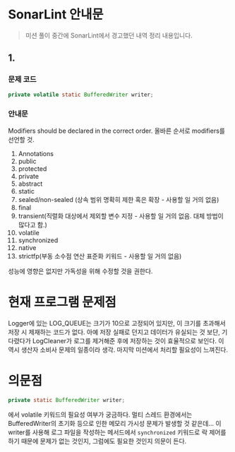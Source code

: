# SonarLint 안내문
> 미션 풀이 중간에 SonarLint에서 경고했던 내역 정리 내용입니다.


## 1.

### 문제 코드
``` java
private volatile static BufferedWriter writer;
```

### 안내문
Modifiers should be declared in the correct order.
올바른 순서로 modifiers를 선언할 것.

1. Annotations 
2. public 
3. protected 
4. private 
5. abstract 
6. static 
7. sealed/non-sealed (상속 범위 명확히 제한 혹은 확장 - 사용할 일 거의 없음)
8. final 
9. transient(직렬화 대상에서 제외할 변수 지정 - 사용할 일 거의 없음. 대체 방법이 많다고 함.)
10. volatile 
11. synchronized 
12. native 
13. strictfp(부동 소수점 연산 표준화 키워드 - 사용할 일 거의 없음)

성능에 영향은 없지만 가독성을 위해 수정할 것을 권한다.

# 현재 프로그램 문제점
Logger에 있는 LOG_QUEUE는 크기가 10으로 고정되어 있지만, 이 크기를 초과해서 저장 시 제재하는 코드가 없다.
아예 저장 실패로 던지고 데이터가 유실되는 것 보단, 기다렸다가 LogCleaner가 로그를 제거해준 후에 저장하는 것이 효율적으로 보인다.
이 역시 생산자 소비사 문제의 일종이라 생각. 마지막 미션에서 처리할 필요성이 느껴진다.

# 의문점
```java
private static BufferedWriter writer;
```
에서 volatile 키워드의 필요성 여부가 궁금하다. 멀티 스레드 환경에서는 BufferedWriter의 초기화 등으로 인한 메모리 가시성 문제가 발생할 것 같은데... 이 writer를 사용해 로그 파일을 작성하는 메서드에서 `synchronized` 키워드로 락 제어를 하기 때문에 문제가 없는 것인지, 그럼에도 필요한 것인지 의문이 든다.